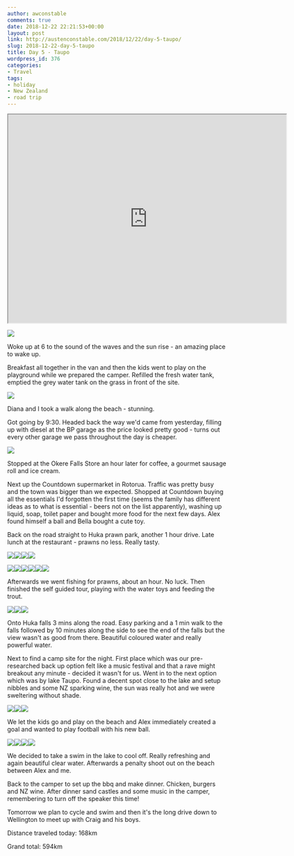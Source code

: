 ```yaml
---
author: awconstable
comments: true
date: 2018-12-22 22:21:53+00:00
layout: post
link: http://austenconstable.com/2018/12/22/day-5-taupo/
slug: 2018-12-22-day-5-taupo
title: Day 5 - Taupo
wordpress_id: 376
categories:
- Travel
tags:
- holiday
- New Zealand
- road trip
---
```


<iframe src="https://www.google.co.uk/maps/d/embed?mid=1Yx_qzVjK0SHKjVPEMKC6uuxhTcsUAY55&w=640&h=480" width="640" height="480"></iframe>

![](../images/2018/12/img_2399.jpg)

Woke up at 6 to the sound of the waves and the sun rise - an amazing place to wake up.

Breakfast all together in the van and then the kids went to play on the playground while we prepared the camper. Refilled the fresh water tank, emptied the grey water tank on the grass in front of the site.

![](../images/2018/12/img_2400.jpg)

Diana and I took a walk along the beach - stunning.

Got going by 9:30. Headed back the way we'd came from yesterday, filling up with diesel at the BP garage as the price looked pretty good - turns out every other garage we pass throughout the day is cheaper.

![](../images/2018/12/img_2402.jpg)

Stopped at the Okere Falls Store an hour later for coffee, a gourmet sausage roll and ice cream.

Next up the Countdown supermarket in Rotorua. Traffic was pretty busy and the town was bigger than we expected. Shopped at Countdown buying all the essentials I'd forgotten the first time (seems the family has different ideas as to what is essential - beers not on the list apparently), washing up liquid, soap, toilet paper and bought more food for the next few days. Alex found himself a ball and Bella bought a cute toy.

Back on the road straight to Huka prawn park, another 1 hour drive. Late lunch at the restaurant - prawns no less. Really tasty.

![](../images/2018/12/img_2408.jpg)![](../images/2018/12/img_9903.jpg)![](../images/2018/12/img_2406.jpg)![](../images/2018/12/img_2407.jpg)

![](../images/2018/12/img_9910.jpg)![](../images/2018/12/img_9919.jpg)![](../images/2018/12/img_2410.jpg)![](../images/2018/12/img_2411.jpg)![](../images/2018/12/img_9939.jpg)![](../images/2018/12/img_9943.jpg)

Afterwards we went fishing for prawns, about an hour. No luck. Then finished the self guided tour, playing with the water toys and feeding the trout.

![](../images/2018/12/img_2412.jpg)![](../images/2018/12/img_2413.jpg)![](../images/2018/12/img_9956.jpg)

Onto Huka falls 3 mins along the road. Easy parking and a 1 min walk to the falls followed by 10 minutes along the side to see the end of the falls but the view wasn't as good from there. Beautiful coloured water and really powerful water.

Next to find a camp site for the night. First place which was our pre-researched back up option felt like a music festival and that a rave might breakout any minute - decided it wasn't for us. Went in to the next option which was by lake Taupo. Found a decent spot close to the lake and setup nibbles and some NZ sparking wine, the sun was really hot and we were sweltering without shade.

![](../images/2018/12/img_2414.jpg)![](../images/2018/12/img_2415.jpg)![](../images/2018/12/img_2416.jpg)

We let the kids go and play on the beach and Alex immediately created a goal and wanted to play football with his new ball.

![](../images/2018/12/img_9967.jpg)![](../images/2018/12/img_9969.jpg)![](../images/2018/12/img_9971.jpg)![](../images/2018/12/img_9973.jpg)

We decided to take a swim in the lake to cool off. Really refreshing and again beautiful clear water. Afterwards a penalty shoot out on the beach between Alex and me.

Back to the camper to set up the bbq and make dinner. Chicken, burgers and NZ wine. After dinner sand castles and some music in the camper, remembering to turn off the speaker this time!

Tomorrow we plan to cycle and swim and then it's the long drive down to Wellington to meet up with Craig and his boys.

Distance traveled today: 168km

Grand total: 594km
